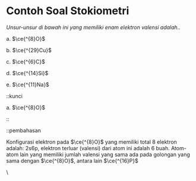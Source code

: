 # Contoh Soal Stokiometri

_Unsur-unsur di bawah ini yang memiliki enam elektron valensi adalah.._

a. $\ce{^{8}O}$

b. $\ce{^{29}Cu}$

c. $\ce{^{6}C}$

d. $\ce{^{14}Si}$

e. $\ce{^{11}Na}$

::kunci

a. $\ce{^{8}O}$

::

::pembahasan

Konfigurasi elektron pada $\ce{^{8}O}$ yang memiliki total 8 elektron adalah: 2s6p, elektron terluar (valensi) dari atom ini adalah 6 buah. Atom-atom lain yang memiliki jumlah valensi yang sama ada pada golongan yang sama dengan $\ce{^{8}O}$, antara lain $\ce{^{16}P}$

\
